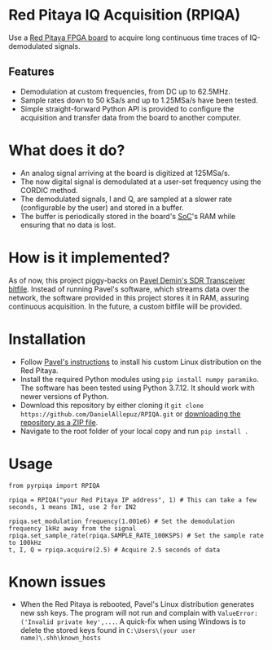 # Red Pitaya IQ Acquisition (RPIQA)
Use a [Red Pitaya FPGA board](https://redpitaya.com/) to acquire long continuous time traces of IQ-demodulated signals.

## Features
* Demodulation at custom frequencies, from DC up to 62.5MHz. 
* Sample rates down to 50 kSa/s and up to 1.25MSa/s have been tested.
* Simple straight-forward Python API is provided to configure the acquisition and transfer data from the board to another computer.

# What does it do?
* An analog signal arriving at the board is digitized at 125MSa/s.
* The now digital signal is demodulated at a user-set frequency using the CORDIC method.
* The demodulated signals, I and Q, are sampled at a slower rate (configurable by the user) and stored in a buffer.
* The buffer is periodically stored in the board's [SoC](https://en.wikipedia.org/wiki/System_on_a_chip)'s RAM while ensuring that no data is lost.

# How is it implemented?
As of now, this project piggy-backs on [Pavel Demin's SDR Transceiver bitfile](https://pavel-demin.github.io/red-pitaya-notes/sdr-transceiver/). Instead of running Pavel's software, which streams data over the network, the software provided in this project stores it in RAM, assuring continuous acquisition. In the future, a custom bitfile will be provided.

# Installation
* Follow [Pavel's instructions](https://pavel-demin.github.io/red-pitaya-notes/alpine/) to install his custom Linux distribution on the Red Pitaya. 
* Install the required Python modules using `pip install numpy paramiko`. The software has been tested using Python 3.7.12. It should work with newer versions of Python.
* Download this repository by either cloning it `git clone https://github.com/DanielAllepuz/RPIQA.git` or [downloading the repository as a ZIP file](https://docs.github.com/en/repositories/working-with-files/using-files/downloading-source-code-archives).
* Navigate to the root folder of your local copy and run `pip install .`
  
# Usage
```
from pyrpiqa import RPIQA

rpiqa = RPIQA("your Red Pitaya IP address", 1) # This can take a few seconds, 1 means IN1, use 2 for IN2

rpiqa.set_modulation_frequency(1.001e6) # Set the demodulation frequency 1kHz away from the signal
rpiqa.set_sample_rate(rpiqa.SAMPLE_RATE_100KSPS) # Set the sample rate to 100kHz
t, I, Q = rpiqa.acquire(2.5) # Acquire 2.5 seconds of data
```

# Known issues
* When the Red Pitaya is rebooted, Pavel's Linux distribution generates new ssh keys. The program will not run and complain with `ValueError: ('Invalid private key',...`. A quick-fix when using Windows is to delete the stored keys found in `C:\Users\(your user name)\.shh\known_hosts`